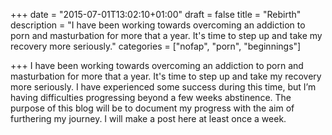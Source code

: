 +++
date = "2015-07-01T13:02:10+01:00"
draft = false
title = "Rebirth"
description = "I have been working towards overcoming an addiction to porn and masturbation for more that a year. It's time to step up and take my recovery more seriously."
categories = ["nofap", "porn", "beginnings"]

+++
I have been working towards overcoming an addiction to porn and masturbation for more that a year. It's time to step up and take my recovery more seriously. I have experienced some success during this time, but I’m having difficulties progressing beyond a few weeks abstinence. The purpose of this blog will be to document my progress with the aim of furthering my journey. I will make a post here at least once a week.
